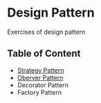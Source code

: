 # Design Pattern
Exercises of design pattern

## Table of Content
* [Strategy Pattern](strategy_pattern/README.md)
* [Oberver Pattern](observer_pattern/README.md)
* Decorator Pattern
* Factory Pattern
